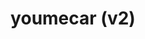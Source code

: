 ---
title: "youmecar (v2)"
description: "A refined and more complete version of youmecar."
heroImage: "/projects/youmecarv2/hero.png"
pubDate: "May 22 2024"
badge: "COMING SOON"
tags: ["JavaScript", "React", "Firebase"]
code: ""
demo: ""
blog: ""
---